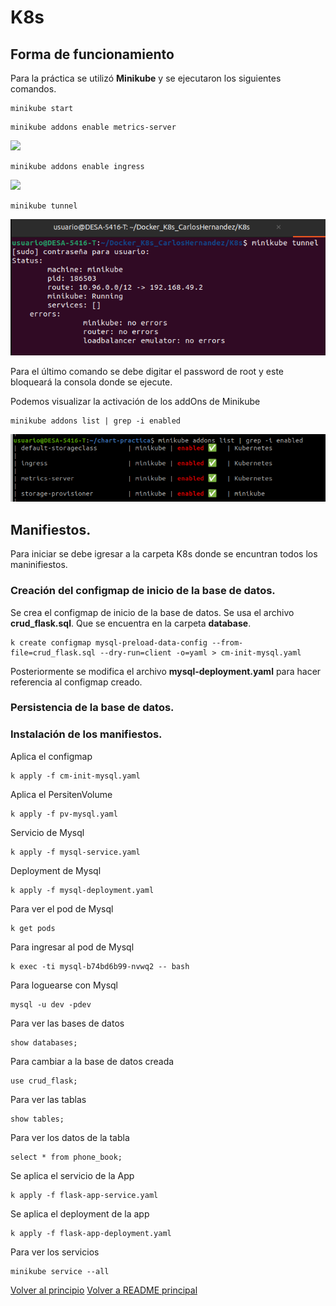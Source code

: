 # K8s

<a name="top"></a>
## Forma de funcionamiento

Para la práctica se utilizó **Minikube** y se ejecutaron los siguientes comandos. 

```
minikube start 
```
```
minikube addons enable metrics-server
```
![](imagenes/ActivacionMinikubeMetric-Server.png)
```
minikube addons enable ingress
```
![](imagenes/ActivacionMinikubeIngress.png)
```
minikube tunnel 
```
![](imagenes/ActivacionMinikubeTunnel.png)

Para el último comando se debe digitar el password de root y este bloqueará la consola donde se ejecute. 

Podemos visualizar la activación de los addOns de Minikube
```
minikube addons list | grep -i enabled 
```
![](imagenes/MinikubeEnabled.png)



## Manifiestos. 

Para iniciar se debe igresar a la carpeta K8s donde se encuntran todos los maninifiestos. 

### Creación del configmap de inicio de la base de datos.

Se crea el configmap de inicio de la base de datos.
Se usa el archivo  **crud_flask.sql**. Que se encuentra en la carpeta  **database**.
```
k create configmap mysql-preload-data-config --from-file=crud_flask.sql --dry-run=client -o=yaml > cm-init-mysql.yaml
```

Posteriormente se modifica el archivo **mysql-deployment.yaml** para hacer
referencia al configmap creado. 

### Persistencia de la base de datos.


### Instalación de los manifiestos.

Aplica el configmap
```
k apply -f cm-init-mysql.yaml
```

Aplica el PersitenVolume
```
k apply -f pv-mysql.yaml 
```

Servicio de Mysql
```
k apply -f mysql-service.yaml
```

Deployment de Mysql
```
k apply -f mysql-deployment.yaml
```

Para ver el pod de Mysql
```
k get pods 
```

Para ingresar al pod de Mysql
```
k exec -ti mysql-b74bd6b99-nvwq2 -- bash
```

Para loguearse con Mysql
```
mysql -u dev -pdev
```

Para ver las bases de datos
```
show databases;
```

Para cambiar a la base de datos creada
```
use crud_flask;
```

Para  ver las tablas
```
show tables; 
```

Para  ver los datos de la tabla
```
select * from phone_book;
```

Se aplica el servicio de la App
```
k apply -f flask-app-service.yaml
```

Se aplica el deployment de la app
```
k apply -f flask-app-deployment.yaml 
```
Para ver los  servicios
```
minikube service --all
```


[Volver al principio](#top)
[Volver a README principal](../README.md)